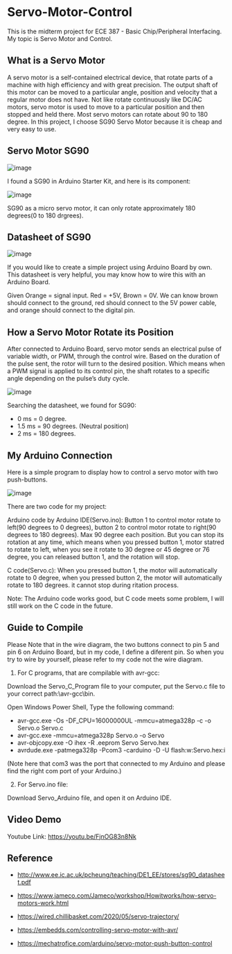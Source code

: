 # Servo-Motor-Control
This is the midterm project for ECE 387 - Basic Chip/Peripheral Interfacing. My topic is Servo Motor and Control. 
## What is a Servo Motor
A servo motor is a self-contained electrical device, that rotate parts of a machine with high efficiency and with great precision. The output shaft of this motor can be moved to a particular angle, position and velocity that a regular motor does not have. Not like rotate continuously like DC/AC motors, servo motor is used to move to a particular position and then stopped and held there. Most servo motors can rotate about 90 to 180 degree. In this project, I choose SG90 Servo Motor because it is cheap and very easy to use. 
## Servo Motor SG90
![image](https://user-images.githubusercontent.com/98714679/162656191-089c8173-14a3-440d-9e0b-5d8811a9b20b.png)

I found a SG90 in Arduino Starter Kit, and here is its component:

![image](https://user-images.githubusercontent.com/98714679/162656402-46175482-bad5-4120-a1fe-1748e845e066.png)

SG90 as a micro servo motor, it can only rotate approximately 180 degrees(0 to 180 drgrees).

## Datasheet of SG90

![image](https://user-images.githubusercontent.com/98714679/162656725-45bea092-9e21-40bd-b867-c607d5e09384.png)

If you would like to create a simple project using Arduino Board by own. This datasheet is very helpful, you may know how to wire this with an Arduino Board. 

Given Orange = signal 
input. Red = +5V, Brown = 0V. We can know brown should connect to the ground, red 
should connect to the 5V power cable, and orange should connect to the digital pin.

## How a Servo Motor Rotate its Position
After connected to Arduino Board, servo motor sends an electrical pulse of variable width, or PWM, through the control wire.
Based on the duration of the pulse sent, the rotor will turn to the desired position. Which means when a PWM signal is applied to its control pin, the shaft rotates to a specific angle depending on the pulse’s duty cycle.

![image](https://user-images.githubusercontent.com/98714679/162657817-4228fcde-6cf2-414f-bed2-b11431128c22.png)

Searching the datasheet, we found for SG90:

- 0 ms = 0 degree.
- 1.5 ms = 90 degrees. (Neutral position)
- 2 ms = 180 degrees.

## My Arduino Connection
Here is a simple program to display how to control a servo motor with two push-buttons. 

![image](https://user-images.githubusercontent.com/98714679/162658856-80f03c51-9d93-4b07-9844-fe5e94e69f6d.png)

There are two code for my project: 

Arduino code by Arduino IDE(Servo.ino): Button 1 to control motor rotate to left(90 degrees to 0 degrees), button 2 to control motor rotate to right(90 degrees to 180 degrees). Max 90 degree each position. But you can stop its rotation at any time, which means when you pressed button 1, motor statred to rotate to left, when you see it rotate to 30 degree or 45 degree or 76 degree, you can released button 1, and the rotation will stop. 

C code(Servo.c): When you pressed button 1, the motor will automatically rotate to 0 degree, when you pressed button 2, the motor will automatically rotate to 180 degrees. it cannot stop during ritation process. 

Note: The Arduino code works good, but C code meets some problem, I will still work on the C code in the future. 

## Guide to Compile
Please Note that in the wire diagram, the two buttons connect to pin 5 and pin 6 on Arduino Board, but in my code, I define a diferent pin. So when you try to wire by yourself, please refer to my code not the wire diagram. 
1. For C programs, that are compilable with avr-gcc:

Download the Servo_C_Program file to your computer, put the Servo.c file to your correct path:\avr-gcc\bin.

Open Windows Power Shell, Type the following command:
- avr-gcc.exe -Os -DF_CPU=16000000UL -mmcu=atmega328p -c -o Servo.o Servo.c
- avr-gcc.exe -mmcu=atmega328p Servo.o -o Servo
- avr-objcopy.exe -O ihex -R .eeprom Servo Servo.hex
- avrdude.exe -patmega328p -Pcom3 -carduino -D -U flash:w:Servo.hex:i

(Note here that com3 was the port that connected to my Arduino and please find the right com port of your Arduino.)

2. For Servo.ino file:

Download Servo_Arduino file, and open it on Arduino IDE. 

## Video Demo
Youtube Link: https://youtu.be/FjnOG83n8Nk

## Reference
- http://www.ee.ic.ac.uk/pcheung/teaching/DE1_EE/stores/sg90_datasheet.pdf

- https://www.jameco.com/Jameco/workshop/Howitworks/how-servo-motors-work.html

- https://wired.chillibasket.com/2020/05/servo-trajectory/

- https://embedds.com/controlling-servo-motor-with-avr/

- https://mechatrofice.com/arduino/servo-motor-push-button-control

